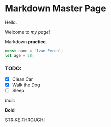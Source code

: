 # Markdown Master Page

Hello.

Welcome to _my page_!

Markdown **practice**.

```javascript
const name = 'Ivan Perun';
let age = 28;
```

### TODO:

* [x] Clean Car
* [x] Walk the Dog
* [ ] Sleep

*Italic*

**Bold**

~~STRIKE THROUGH!~~